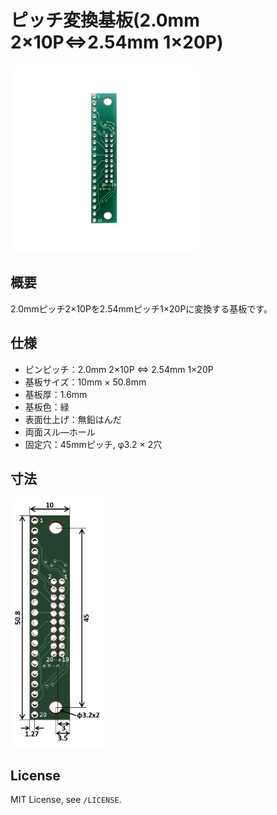 # ピッチ変換基板(2.0mm 2×10P⇔2.54mm 1×20P)

<img src="/img/ProductImage.jpg" width="300px">

## 概要
2.0mmピッチ2×10Pを2.54mmピッチ1×20Pに変換する基板です。

## 仕様
- ピンピッチ：2.0mm 2×10P ⇔ 2.54mm 1×20P
- 基板サイズ：10mm × 50.8mm
- 基板厚：1.6mm
- 基板色：緑
- 表面仕上げ：無鉛はんだ
- 両面スル―ホール
- 固定穴：45mmピッチ, φ3.2 × 2穴

<!-- ## 販売  
[スイッチサイエンス委託販売ページ](https://www.switch-science.com/catalog/xxxx/)  
※大量注文や在庫に関する問い合わせは[こちら](mailto:info.y2kb@gmail.com)までご連絡ください。   -->

## 寸法
<img src="/img/dimension.png" width="150px">

## License
MIT License, see `/LICENSE`.
